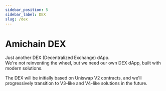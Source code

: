 ```yaml
---
sidebar_position: 5
sidebar_label: DEX
slug: /dex
---
```


# Amichain DEX

Just another DEX (Decentralized Exchange) dApp.  
We're not reinventing the wheel, but we need our own DEX dApp, built with modern solutions.

The DEX will be initially based on Uniswap V2 contracts, and we'll progressively transition to V3-like and V4-like solutions in the future.
